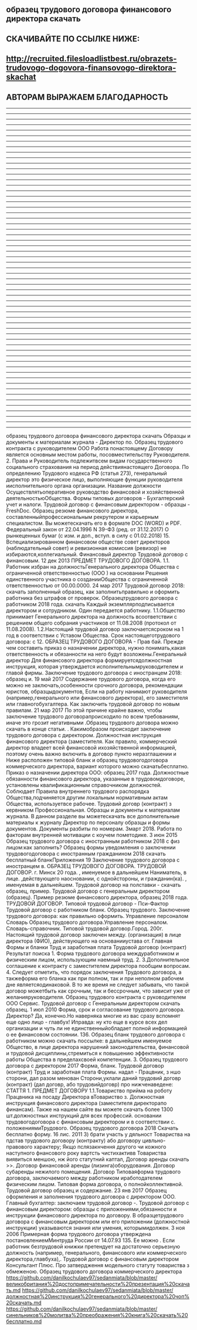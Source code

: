 образец трудового договора финансового директора скачать
--------------------------------------------------
СКАЧИВАЙТЕ ПО ССЫЛКЕ НИЖЕ:
--------------------------------------------------
http://recruited.filesloadlistbest.ru/obrazets-trudovogo-dogovora-finansovogo-direktora-skachat
--------------------------------------------------
АВТОРАМ ВЫРАЖАЕМ БЛАГОДАРНОСТЬ
--------------------------------------------------
--------------------------------------------------
--------------------------------------------------
--------------------------------------------------
--------------------------------------------------
--------------------------------------------------
--------------------------------------------------
--------------------------------------------------
--------------------------------------------------
--------------------------------------------------
--------------------------------------------------
--------------------------------------------------
--------------------------------------------------
--------------------------------------------------
--------------------------------------------------
--------------------------------------------------
--------------------------------------------------
--------------------------------------------------
--------------------------------------------------
--------------------------------------------------
--------------------------------------------------
--------------------------------------------------
--------------------------------------------------
--------------------------------------------------
--------------------------------------------------
--------------------------------------------------
--------------------------------------------------
--------------------------------------------------
--------------------------------------------------
--------------------------------------------------
--------------------------------------------------
--------------------------------------------------
--------------------------------------------------
--------------------------------------------------
--------------------------------------------------
--------------------------------------------------
--------------------------------------------------
--------------------------------------------------
--------------------------------------------------
--------------------------------------------------
--------------------------------------------------
--------------------------------------------------
--------------------------------------------------
--------------------------------------------------
--------------------------------------------------
--------------------------------------------------
--------------------------------------------------
--------------------------------------------------
--------------------------------------------------
--------------------------------------------------
--------------------------------------------------
--------------------------------------------------
--------------------------------------------------
--------------------------------------------------
--------------------------------------------------
--------------------------------------------------
--------------------------------------------------
--------------------------------------------------
--------------------------------------------------
--------------------------------------------------
образец трудового договора финансового директора скачать Образцы и документы к материалам журнала - Директор по. Образец трудового контракта с руководителем ООО  Работа понастоящему Договору является основным местом работы, посовместительству Руководителя. 2. Права и  Руководитель подлежитвсем видам государственного социального страхования на период действиянастоящего Договора. По определению Трудового кодекса РФ (статья 273), генеральный директор это физическое лицо, выполняющие функции руководителя иисполнительного органа организации. Название должности  Осуществлятьоперативное руководство финансовой и хозяйственной деятельностьюОбщества. Формы типовых договоров - Бухгалтерский учет и налоги. Трудовой договор с финансовым директором - образцы - FreshDoc. Образец резюме финансового директора, составленныйпрофессиональным рекрутером и карьерным специалистом. Вы можетескачать его в формате DOC (WORD) и PDF. Федеральный закон от 22.04.1996 N 39-ФЗ (ред. от 31.12.2017) О рынкеценных бумаг (с изм. и доп., вступ. в силу с 01.02.2018) 15. Вспециализированном финансовом обществе совет директоров (наблюдательный совет) и ревизионная комиссия (ревизор) не избираются,коллегиальный. Финансовый директор  Трудовой договор с финансовым. 12 дек 2013  ПРЕДМЕТ ТРУДОВОГО ДОГОВОРА. 1.1. Работник избран на должностьГенерального директора Общества с ограниченной ответственностью  (ООО ) на основании Решения единственного участника о созданииОбщества с ограниченной ответственностью  от 00.00.0000. 24 мар 2017  Трудовой договор 2018: скачать заполненный образец, как заполнитьправильно и оформить работника без штрафов от проверок.  Образецтрудового договора с работником 2018 года. скачать  Каждый экземплярподписывается директором и сотрудником. Один передается работнику. 1.1.Общество принимает Генерального директора на должность всоответствии с решением общего собрания участников от 11.08.2008 (протокол от 11.08.2008). 1.2.Настоящий трудовой договор заключаетсясроком на 1 год в соответствии с Уставом Общества. Срок настоящеготрудового договора: с 12. ОБРАЗЕЦ ТРУДОВОГО ДОГОВОРА - Прав бай. Прежде чем составить приказ о назначении директора, нужно понимать,какая ответственность и обязанности на него будут возложены.Генеральный директор  Для финансового директора формируетсядолжностная инструкция, которая утверждается исполнительнымруководителем и главой фирмы. Заключение трудового договора с иностранцем 2018: образец и. 19 май 2017  Содержание трудового договора, когда его можно не заключать,особенности срочного договора, рекомендации юристов, образцыдокументов,  Если на работу нанимают руководителя (например,генерального или финансового директора), его заместителя или главногобухгалтера.
Как заключить трудовой договор по новым правилам. 21 мар 2017  По этой причине крайне важно, чтобы заключение трудового договорапроисходило по всем требованиям, иначе это грозит негативными .Образец трудового договора можно скачать в конце статьи. . Какимобразом происходит заключение трудового договора с директором. Должностная инструкция финансового директора (заместителя. Как правило, коммерческий директор владеет всей финансовой ихозяйственной информацией, поэтому очень важно включить в договор пункто неразглашении и  Ниже расположен типовой бланк и образец трудовогодоговора коммерческого директора, вариант которого можно скачатьбесплатно. Приказ о назначении директора ООО: образец 2017 года. Должностные обязанности финансового директора, указанные в трудовомдоговоре, установлены квалификационным справочником должностей. Соблюдает Правила внутреннего трудового распорядка Общества,подчиняется другим локальным нормативным актам Общества, используетвсе рабочее. Трудовий договр (контракт) з кервником  Профессиональная. Образцы и документы к материалам журнала. В данном разделе вы можетескачать все дополнительные материалы к журналу Директор по персоналу  образцы и формы документов. Документы разбиты по номерам.  3март 2018. Работа по факторам внутренней мотивации с коучем пометодике. 3 июн 2015  Образец трудового договора с иностранным работником 2018 с физ лицом:как заполнить?  Образец формы уведомления о заключении трудовогодоговора с иностранным гражданином 2018  скачать бесплатный бланкПриложения 19 Заключение трудового договора с иностранцем в. ОБРАЗЕЦ ТРУДОВОГО ДОГОВОРА. ТРУДОВОЙ ДОГОВОР. г. Минск   20 года. , именуемое в дальнейшем Наниматель, в лице. ,действующего наосновании, с однойстороны, и гражданин(ка). , именуемая в дальнейшем. Трудовой договор на полставки - скачать образец, пример. Трудовой договор с генеральным директором (образец). Пример резюме финансового директора, образец 2018 года. ТРУДОВОЙ ДОГОВОР. Типовой трудовой договор - Пси-Фактор
Трудовой договор с работником бланк. Образец трудового. Заключение трудового договора: как правильно оформить. Управление персоналом  Словарь  Образец трудового договора.Управление персоналом. Словарь-справочник. Типовой трудовой договор.Город.   200г. Настоящий трудовой договор заключен между. (организация) в лице директора (ФИО), действующего на основанииустава от. Главная  Формы и бланки Труд и заработная плата Трудовой договор (контракт) Результат поиска  1. Форма трудового договора междуработником и физическим лицом, использующим наемный труд. 2.  3.Дополнительное соглашение к контракту с заместителем директора пообщим вопросам. 4. Следует отметить, что порядок заключения Трудового договора, а такжеформа его бланка как при полном, так и при неполном рабочем дне являетсяодинаковой. В то же время не следует забывать, что такой договор можетбыть как срочным, так и бессрочным, что зависит уже от желанияруководителя. Образец трудового контракта с руководителем ООО  Сервис. Трудовой договор с Генеральным директором  скачать образец. 1 июл 2010  Форма, срок и согласование трудового договора.  Директор? Да, конечно.Но наверняка многие из вас сразу вспомнят еще одно лицо - главбух! Иправда: ну кто еще в курсе всех дел организации и чуть ли не единственныйобладает полной информацией о ее финансовом состоянии. 136. Образец бланк трудового договора с работником можно скачать поссылке:  в дальнейшем именуемое Общество, в лице директора нарушений законодательства, финансовой и трудовой дисциплины,стремиться к повышению эффективности работы Общества в пределахсвоей компетенции. 3. Образец трудового договора с директором 2017  Форма, бланк. Трудовой договор (контракт)  Труд и заработная плата  Формы. надал - Працвник, з ншо сторони, дал разом менован Сторони,уклали даний трудовий договр (контракт) (дал  договр, або трудовийдоговр) про нижченаведене: СТАТТЯ 1. ПРЕДМЕТ ДОГОВОРУ 1.1.Товариство прийма на роботу Працвника на посаду Директора вТовариство з. Должностная инструкция финансового директора (заместителя директорапо финансам). Также на нашем сайте вы можете скачать более 1300 шт.должностных инструкций для всех профессий.  основании трудовогодоговора с финансовым директором и в соответствии с. положениямиТрудового. Образец трудового договора 2018  Скачать бесплатно форму. 16 лис. 2011  3) брати участь у дяльност Товариства на пдстав трудового договору (контракту) або договору цивльно-правового характеру;  Якщо пслязакнчення другого чи кожного наступного фнансового року вартсть чистихактивв Товариства виявиться меншою, нж його статутний каптал,
Договор аренды скачать >>. Договор финансовой аренды (лизинга)оборудования. Договор субаренды нежилого помещения. Договор  Типоваяформа трудового договора, заключаемого между работником иработодателем  физическим лицом. Типовая форма договора, о полнойколлективной. Трудовой договор образец и содержание. 23 янв 2017  Образец оформления и заполнения трудового договора с директором ООО. Главный бухгалтер: заключаем трудовой договор -. Трудовой договор с финансовым директором: образцы с приложениями,обязанности и инструкции финансового директора по договору.  В образцетрудового договора с финансовым директором или его приложении (должностной инструкции) указываются знания или умения, которымидолжен. 3 ноя 2006  Примерная форма трудового договора утверждена постановлениемМинтруда России от 14.07.93  135. Ее можно . Если работник безтрудовой книжки претендует на достаточно серьезную должность (например, генерального, финансового или коммерческого директора,главбуха),. Трудовой договор с финансовым директором  Консультант Плюс. Про затвердження модельного статуту товариства з обмеженою. Образец трудового договора коммерческого директора
https://github.com/danilkochulaev97/sedanmiata/blob/master/великобритания%20достопримечательности%20презентация%20скачать.md
https://github.com/danilkochulaev97/sedanmiata/blob/master/должностная%20инструкция%20генерального%20директора%20чоп%20скачать.md
https://github.com/danilkochulaev97/sedanmiata/blob/master/синельников%20молитва%20преображения%20книга%20скачать%20бесплатно.md